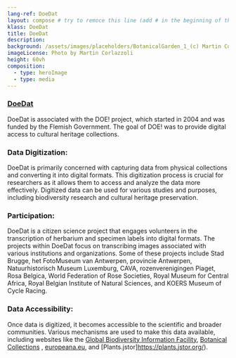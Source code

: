 ```yaml
---
lang-ref: DoeDat
layout: compose # try to remoce this line (add # in the beginning of the line to make it a comment) - then the layout will change, but the content remain the same
klass: DoeDat
title: DoeDat
description: 
background: /assets/images/placeholders/BotanicalGarden_1_(c) Martin Corlazzoli.jpg
imageLicense: Photo by Martin Corlazzoli
height: 60vh
composition: 
  - type: heroImage
  - type: media
---
```

### [DoeDat](https://www.doedat.be/?lang=en_US)

DoeDat is associated with the DOE! project, which started in 2004 and was funded by the Flemish Government. The goal of DOE! was to provide digital access to cultural heritage collections.

### Data Digitization: 
DoeDat is primarily concerned with capturing data from physical collections and converting it into digital formats. This digitization process is crucial for researchers as it allows them to access and analyze the data more effectively. Digitized data can be used for various studies and purposes, including biodiversity research and cultural heritage preservation. 

### Participation:
DoeDat is a citizen science project that engages volunteers in the transcription of herbarium and specimen labels into digital formats. The projects within DoeDat focus on transcribing images associated with various institutions and organizations. Some of these projects include Stad Brugge, het FotoMuseum van Antwerpen, provincie Antwerpen, Natuurhistorisch Museum Luxemburg, CAVA, rozenverenigingen Piaget, Rosa Belgica, World Federation of Rose Societies, Royal Museum for Central Africa, Royal Belgian Institute of Natural Sciences, and KOERS Museum of Cycle Racing. 


### Data Accessibility: 
Once data is digitized, it becomes accessible to the scientific and broader communities. Various mechanisms are used to make this data available, including websites like the [Global Biodiversity Information Facility](https://www.gbif.org/), [Botanical Collections](https://www.botanicalcollections.be/#/en/home) , [europeana.eu](https://www.europeana.eu/en), and [Plants.jstor]https://plants.jstor.org/).


